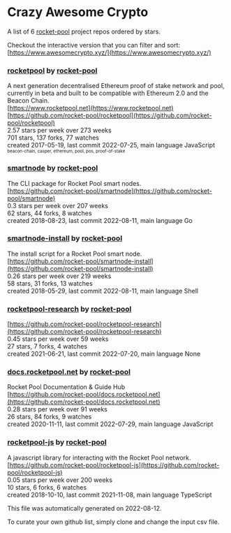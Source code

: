 # Crazy Awesome Crypto
A list of 6 [rocket-pool](https://github.com/rocket-pool) project repos ordered by stars.  

Checkout the interactive version that you can filter and sort: 
[https://www.awesomecrypto.xyz/](https://www.awesomecrypto.xyz/)  


### [rocketpool](https://github.com/rocket-pool/rocketpool) by [rocket-pool](https://github.com/rocket-pool)  
A next generation decentralised Ethereum proof of stake network and pool, currently in beta and built to be compatible with Ethereum 2.0 and the Beacon Chain.  
[https://www.rocketpool.net](https://www.rocketpool.net)  
[https://github.com/rocket-pool/rocketpool](https://github.com/rocket-pool/rocketpool)  
2.57 stars per week over 273 weeks  
701 stars, 137 forks, 77 watches  
created 2017-05-19, last commit 2022-07-25, main language JavaScript  
<sub><sup>beacon-chain, casper, ethereum, pool, pos, proof-of-stake</sup></sub>


### [smartnode](https://github.com/rocket-pool/smartnode) by [rocket-pool](https://github.com/rocket-pool)  
The CLI package for Rocket Pool smart nodes.  
[https://github.com/rocket-pool/smartnode](https://github.com/rocket-pool/smartnode)  
0.3 stars per week over 207 weeks  
62 stars, 44 forks, 8 watches  
created 2018-08-23, last commit 2022-08-11, main language Go  


### [smartnode-install](https://github.com/rocket-pool/smartnode-install) by [rocket-pool](https://github.com/rocket-pool)  
The install script for a Rocket Pool smart node.  
[https://github.com/rocket-pool/smartnode-install](https://github.com/rocket-pool/smartnode-install)  
0.26 stars per week over 219 weeks  
58 stars, 31 forks, 13 watches  
created 2018-05-29, last commit 2022-08-11, main language Shell  


### [rocketpool-research](https://github.com/rocket-pool/rocketpool-research) by [rocket-pool](https://github.com/rocket-pool)  
  
[https://github.com/rocket-pool/rocketpool-research](https://github.com/rocket-pool/rocketpool-research)  
0.45 stars per week over 59 weeks  
27 stars, 7 forks, 4 watches  
created 2021-06-21, last commit 2022-07-20, main language None  


### [docs.rocketpool.net](https://github.com/rocket-pool/docs.rocketpool.net) by [rocket-pool](https://github.com/rocket-pool)  
Rocket Pool Documentation & Guide Hub  
[https://github.com/rocket-pool/docs.rocketpool.net](https://github.com/rocket-pool/docs.rocketpool.net)  
0.28 stars per week over 91 weeks  
26 stars, 84 forks, 9 watches  
created 2020-11-11, last commit 2022-07-29, main language JavaScript  


### [rocketpool-js](https://github.com/rocket-pool/rocketpool-js) by [rocket-pool](https://github.com/rocket-pool)  
A javascript library for interacting with the Rocket Pool network.  
[https://github.com/rocket-pool/rocketpool-js](https://github.com/rocket-pool/rocketpool-js)  
0.05 stars per week over 200 weeks  
10 stars, 6 forks, 6 watches  
created 2018-10-10, last commit 2021-11-08, main language TypeScript  


This file was automatically generated on 2022-08-12.  

To curate your own github list, simply clone and change the input csv file.  